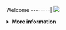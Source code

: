 Welcome
--------|
![](https://media.tenor.com/iVCiM9W7cvYAAAAd/welcome.gif)

<details>
  <summary><b>More information</b></summary>
  
#### ★ Social Accounts ★
<a href="https://www.facebook.com/Denventa.Xayonara.Team.UnlimitedARMY"><img src="https://raw.githubusercontent.com/Dumai-991/Dumai-991/main/Image/images.png" alt="alt text" width="75" height="75"></a>  
# ✭ MULTI-BF [ BruteForce ]
### Multi Brute Force Facebook
  
### • - Made With [ Tamsis (Tamsis-NOP) ]
### • - Developer : Dvanmeploph

  
### ⇨  Fitur Login
```
[✯] Login Cookies   
```
### ⇨  Install Script Di Termux
```python
termux-setup-storage
termux-change-repo
pkg update && pkg upgrade
```

```python
termux-change-repo
rm -rf $HOME/Multi-BF
pkg update && pkg upgrade -y
pkg install python git -y
pkg install python-pip
git clone https://github.com/Itsmeafriliyan/Multi-BF
cd Multi-BF
git pull
pip3 install -r requirements.txt
```

* **Untuk Jalankan Script Bisa DiKetik :(To run the script, you can type:)**
* ```python Run.py```

* **Untuk Stop Script Tekan : (To Stop Script Press :)**
* ```CTRL + Z```

** JANGAN LUPA KASIH BINTANG **

** DON'T FORGET TO GIVE STARS **
</details>

